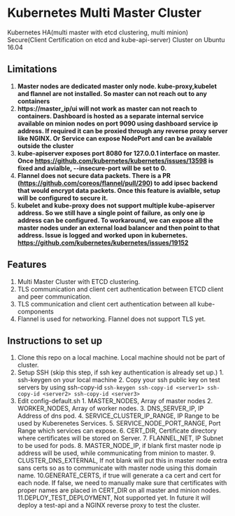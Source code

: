 # Kubernetes Multi Master Cluster
Kubernetes HA(multi master with etcd clustering, multi minion) Secure(Client Certification on etcd and kube-api-server) Cluster on Ubuntu 16.04

## Limitations
  1. **Master nodes are dedicated master only node. kube-proxy,kubelet and flannel are not installed. So master can not reach out to any containers**
  2. **https://master_ip/ui will not work as master can not reach to containers. Dashboard is hosted as a separate internal service available on minion nodes on port 9090 using dashboard service ip address. If required it can be proxied through any reverse proxy server like NGINX. Or Service can expose NodePort and can be available outside the cluster**
  3. **kube-apiserver exposes port 8080 for 127.0.0.1 interface on master. Once https://github.com/kubernetes/kubernetes/issues/13598 is fixed and avialble, --insecure-port will be set to 0.**
  4. **Flannel does not secure data packets. There is a PR (https://github.com/coreos/flannel/pull/290) to add ipsec backend that would encrypt data packets. Once this feature is avialble, setup will be configured to secure it.**
  5. **kubelet and kube-proxy does not support multiple kube-apiserver address. So we still have a single point of failure, as only one ip address can be configured. To workaround, we can expose all the master nodes under an external load balancer and then point to that address. Issue is logged and worked upon in kubernetes. https://github.com/kubernetes/kubernetes/issues/19152**

## Features
  1. Multi Master Cluster with ETCD clustering. 
  2. TLS communication and client cert authentication between ETCD client and peer communication.
  3. TLS communication and client cert authentication between all kube-components
  4. Flannel is used for networking. Flannel does not support TLS yet.

## Instructions to set up
  1. Clone this repo on a local machine. Local machine should not be part of cluster.
  2. Setup SSH (skip this step, if ssh key authentication is already set up.)
    1. ssh-keygen on your local machine
    2. Copy your ssh public key on test servers by using ssh-copy-id
    ```
    ssh-keygen
    ssh-copy-id <server1>
    ssh-copy-id <server2>
    ssh-copy-id <server3>
    ```
  3. Edit config-default.sh
    1. MASTER_NODES, Array of master nodes
    2. WORKER_NODES, Array of worker nodes.
    3. DNS_SERVER_IP, IP Address of dns pod.
    4. SERVICE_CLUSTER_IP_RANGE, IP Range to be used by Kuberenetes Services.
    5. SERVICE_NODE_PORT_RANGE, Port Range which services can expose.
    6. CERT_DIR, Certificate directory where certificates will be stored on Server.
    7. FLANNEL_NET, IP Subnet to be used for pods.
    8. MASTER_NODE_IP, if blank first master node ip address will be used, while communicating from minion to master.
    9. CLUSTER_DNS_EXTERNAL, If not blank will put this in master node extra sans certs so as to communicate with master node using this domain name.
    10.GENERATE_CERTS, if true will generate a ca cert and cert for each node. If false, we need to manually make sure that certificates with proper names are placed in CERT_DIR on all master and minion nodes.
    11.DEPLOY_TEST_DEPLOYMENT, Not supported yet. In future it will deploy a test-api and a NGINX reverse proxy to test the cluster.

